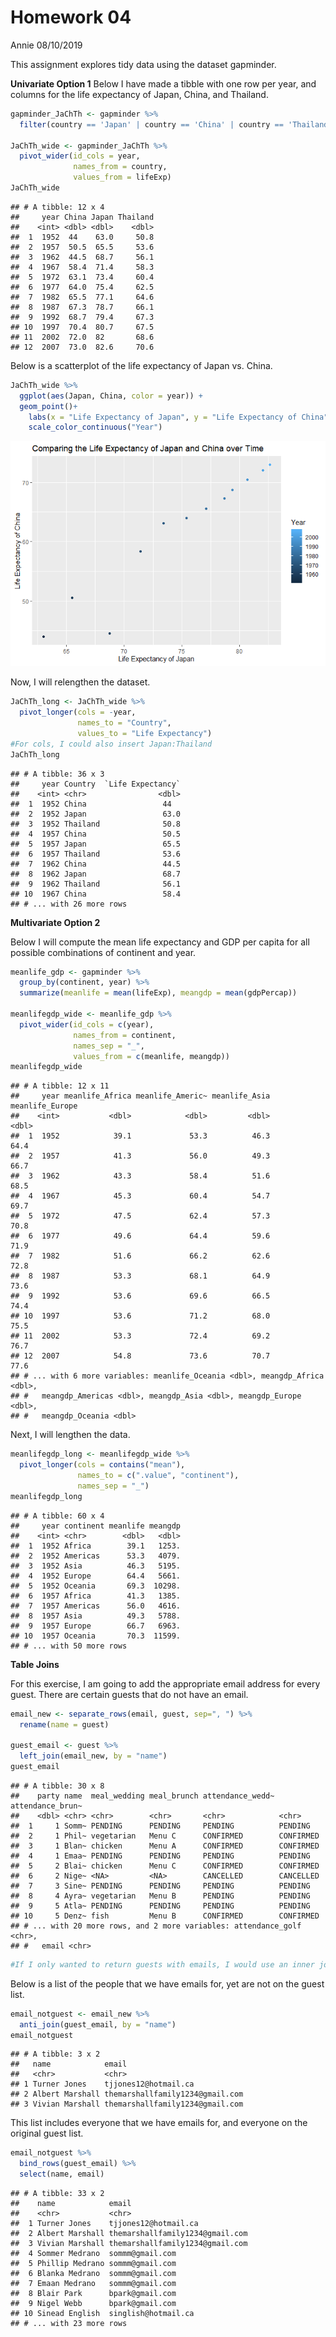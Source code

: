 Homework 04
================
Annie
08/10/2019

This assignment explores tidy data using the dataset gapminder.

**Univariate Option 1** Below I have made a tibble with one row per
year, and columns for the life expectancy of Japan, China, and Thailand.

``` r
gapminder_JaChTh <- gapminder %>%
  filter(country == 'Japan' | country == 'China' | country == 'Thailand')

JaChTh_wide <- gapminder_JaChTh %>%
  pivot_wider(id_cols = year, 
              names_from = country, 
              values_from = lifeExp)
JaChTh_wide
```

    ## # A tibble: 12 x 4
    ##     year China Japan Thailand
    ##    <int> <dbl> <dbl>    <dbl>
    ##  1  1952  44    63.0     50.8
    ##  2  1957  50.5  65.5     53.6
    ##  3  1962  44.5  68.7     56.1
    ##  4  1967  58.4  71.4     58.3
    ##  5  1972  63.1  73.4     60.4
    ##  6  1977  64.0  75.4     62.5
    ##  7  1982  65.5  77.1     64.6
    ##  8  1987  67.3  78.7     66.1
    ##  9  1992  68.7  79.4     67.3
    ## 10  1997  70.4  80.7     67.5
    ## 11  2002  72.0  82       68.6
    ## 12  2007  73.0  82.6     70.6

Below is a scatterplot of the life expectancy of Japan vs. China.

``` r
JaChTh_wide %>%
  ggplot(aes(Japan, China, color = year)) +
  geom_point()+
    labs(x = "Life Expectancy of Japan", y = "Life Expectancy of China", title = "Comparing the Life Expectancy of Japan and China over Time") +
    scale_color_continuous("Year")
```

![](hw04_files/figure-gfm/unnamed-chunk-2-1.png)<!-- -->

Now, I will relengthen the dataset.

``` r
JaChTh_long <- JaChTh_wide %>%
  pivot_longer(cols = -year,
               names_to = "Country",
               values_to = "Life Expectancy")
#For cols, I could also insert Japan:Thailand
JaChTh_long
```

    ## # A tibble: 36 x 3
    ##     year Country  `Life Expectancy`
    ##    <int> <chr>                <dbl>
    ##  1  1952 China                 44  
    ##  2  1952 Japan                 63.0
    ##  3  1952 Thailand              50.8
    ##  4  1957 China                 50.5
    ##  5  1957 Japan                 65.5
    ##  6  1957 Thailand              53.6
    ##  7  1962 China                 44.5
    ##  8  1962 Japan                 68.7
    ##  9  1962 Thailand              56.1
    ## 10  1967 China                 58.4
    ## # ... with 26 more rows

**Multivariate Option 2**

Below I will compute the mean life expectancy and GDP per capita for all
possible combinations of continent and year.

``` r
meanlife_gdp <- gapminder %>%
  group_by(continent, year) %>%
  summarize(meanlife = mean(lifeExp), meangdp = mean(gdpPercap))

meanlifegdp_wide <- meanlife_gdp %>%
  pivot_wider(id_cols = c(year),
              names_from = continent,
              names_sep = "_",
              values_from = c(meanlife, meangdp))
meanlifegdp_wide
```

    ## # A tibble: 12 x 11
    ##     year meanlife_Africa meanlife_Americ~ meanlife_Asia meanlife_Europe
    ##    <int>           <dbl>            <dbl>         <dbl>           <dbl>
    ##  1  1952            39.1             53.3          46.3            64.4
    ##  2  1957            41.3             56.0          49.3            66.7
    ##  3  1962            43.3             58.4          51.6            68.5
    ##  4  1967            45.3             60.4          54.7            69.7
    ##  5  1972            47.5             62.4          57.3            70.8
    ##  6  1977            49.6             64.4          59.6            71.9
    ##  7  1982            51.6             66.2          62.6            72.8
    ##  8  1987            53.3             68.1          64.9            73.6
    ##  9  1992            53.6             69.6          66.5            74.4
    ## 10  1997            53.6             71.2          68.0            75.5
    ## 11  2002            53.3             72.4          69.2            76.7
    ## 12  2007            54.8             73.6          70.7            77.6
    ## # ... with 6 more variables: meanlife_Oceania <dbl>, meangdp_Africa <dbl>,
    ## #   meangdp_Americas <dbl>, meangdp_Asia <dbl>, meangdp_Europe <dbl>,
    ## #   meangdp_Oceania <dbl>

Next, I will lengthen the data.

``` r
meanlifegdp_long <- meanlifegdp_wide %>%
  pivot_longer(cols = contains("mean"), 
               names_to = c(".value", "continent"),
               names_sep = "_")
meanlifegdp_long
```

    ## # A tibble: 60 x 4
    ##     year continent meanlife meangdp
    ##    <int> <chr>        <dbl>   <dbl>
    ##  1  1952 Africa        39.1   1253.
    ##  2  1952 Americas      53.3   4079.
    ##  3  1952 Asia          46.3   5195.
    ##  4  1952 Europe        64.4   5661.
    ##  5  1952 Oceania       69.3  10298.
    ##  6  1957 Africa        41.3   1385.
    ##  7  1957 Americas      56.0   4616.
    ##  8  1957 Asia          49.3   5788.
    ##  9  1957 Europe        66.7   6963.
    ## 10  1957 Oceania       70.3  11599.
    ## # ... with 50 more rows

**Table Joins**

For this exercise, I am going to add the appropriate email address for
every guest. There are certain guests that do not have an email.

``` r
email_new <- separate_rows(email, guest, sep=", ") %>%
  rename(name = guest)

guest_email <- guest %>% 
  left_join(email_new, by = "name")
guest_email
```

    ## # A tibble: 30 x 8
    ##    party name  meal_wedding meal_brunch attendance_wedd~ attendance_brun~
    ##    <dbl> <chr> <chr>        <chr>       <chr>            <chr>           
    ##  1     1 Somm~ PENDING      PENDING     PENDING          PENDING         
    ##  2     1 Phil~ vegetarian   Menu C      CONFIRMED        CONFIRMED       
    ##  3     1 Blan~ chicken      Menu A      CONFIRMED        CONFIRMED       
    ##  4     1 Emaa~ PENDING      PENDING     PENDING          PENDING         
    ##  5     2 Blai~ chicken      Menu C      CONFIRMED        CONFIRMED       
    ##  6     2 Nige~ <NA>         <NA>        CANCELLED        CANCELLED       
    ##  7     3 Sine~ PENDING      PENDING     PENDING          PENDING         
    ##  8     4 Ayra~ vegetarian   Menu B      PENDING          PENDING         
    ##  9     5 Atla~ PENDING      PENDING     PENDING          PENDING         
    ## 10     5 Denz~ fish         Menu B      CONFIRMED        CONFIRMED       
    ## # ... with 20 more rows, and 2 more variables: attendance_golf <chr>,
    ## #   email <chr>

``` r
#If I only wanted to return guests with emails, I would use an inner join instead of a left join.
```

Below is a list of the people that we have emails for, yet are not on
the guest list.

``` r
email_notguest <- email_new %>%
  anti_join(guest_email, by = "name")
email_notguest
```

    ## # A tibble: 3 x 2
    ##   name            email                          
    ##   <chr>           <chr>                          
    ## 1 Turner Jones    tjjones12@hotmail.ca           
    ## 2 Albert Marshall themarshallfamily1234@gmail.com
    ## 3 Vivian Marshall themarshallfamily1234@gmail.com

This list includes everyone that we have emails for, and everyone on the
original guest list.

``` r
email_notguest %>%
  bind_rows(guest_email) %>%
  select(name, email)
```

    ## # A tibble: 33 x 2
    ##    name            email                          
    ##    <chr>           <chr>                          
    ##  1 Turner Jones    tjjones12@hotmail.ca           
    ##  2 Albert Marshall themarshallfamily1234@gmail.com
    ##  3 Vivian Marshall themarshallfamily1234@gmail.com
    ##  4 Sommer Medrano  sommm@gmail.com                
    ##  5 Phillip Medrano sommm@gmail.com                
    ##  6 Blanka Medrano  sommm@gmail.com                
    ##  7 Emaan Medrano   sommm@gmail.com                
    ##  8 Blair Park      bpark@gmail.com                
    ##  9 Nigel Webb      bpark@gmail.com                
    ## 10 Sinead English  singlish@hotmail.ca            
    ## # ... with 23 more rows
